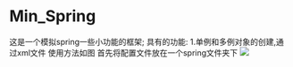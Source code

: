 # Min_Spring
这是一个模拟spring一些小功能的框架;
具有的功能:
1.单例和多例对象的创建,通过xml文件
使用方法如图
首先将配置文件放在一个spring文件夹下
![](https://github.com/tomsajkdhsakjd/Min_Spring/blob/master/imgs/20190309160358.png)


